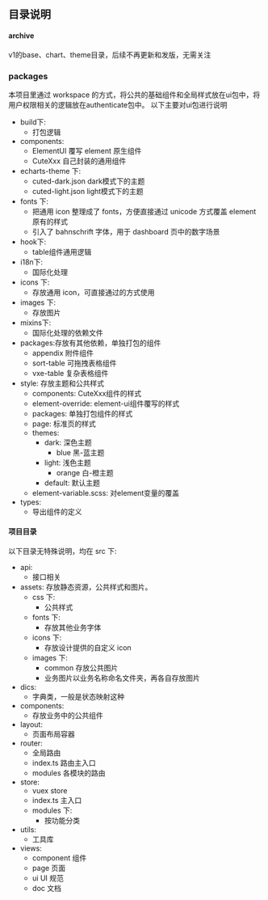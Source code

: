 <!--
 * @Author: 胡佳婷
 * @Date: 2022-10-04 17:01:49
 * @LastEditors: 胡佳婷
 * @LastEditTime: 2023-05-20 13:46:22
 * @Description:
-->
## 目录说明

#### archive
v1的base、chart、theme目录，后续不再更新和发版，无需关注
### packages
本项目里通过 workspace 的方式，将公共的基础组件和全局样式放在ui包中，将用户权限相关的逻辑放在authenticate包中。
以下主要对ui包进行说明
- build下:
  - 打包逻辑
- components:
  - ElementUI 覆写 element 原生组件
  - CuteXxx 自己封装的通用组件
- echarts-theme 下:
  - cuted-dark.json dark模式下的主题
  - cuted-light.json light模式下的主题
- fonts 下:
  - 把通用 icon 整理成了 fonts，方便直接通过 unicode 方式覆盖 element 原有的样式
  - 引入了 bahnschrift 字体，用于 dashboard 页中的数字场景
- hook下:
  - table组件通用逻辑
- i18n下:
  - 国际化处理
- icons 下:
  - 存放通用 icon，可直接通过<svg-icon name="xxx">的方式使用
- images 下:
  - 存放图片
- mixins下:
  - 国际化处理的依赖文件
- packages:存放有其他依赖，单独打包的组件
  - appendix 附件组件
  - sort-table 可拖拽表格组件
  - vxe-table 复杂表格组件
- style: 存放主题和公共样式
  - components: CuteXxx组件的样式
  - element-override: element-ui组件覆写的样式
  - packages: 单独打包组件的样式
  - page: 标准页的样式
  - themes:
    - dark: 深色主题
      - blue 黑-蓝主题
    - light: 浅色主题
      - orange 白-橙主题
    - default: 默认主题
  - element-variable.scss: 对element变量的覆盖
- types:
  - 导出组件的定义



#### 项目目录

以下目录无特殊说明，均在 src 下:

- api:
  - 接口相关
- assets: 存放静态资源，公共样式和图片。
  - css 下:
    - 公共样式
  - fonts 下:
    - 存放其他业务字体
  - icons 下:
    - 存放设计提供的自定义 icon
  - images 下:
    - common 存放公共图片
    - 业务图片以业务名称命名文件夹，再各自存放图片
- dics:
  - 字典类，一般是状态映射这种
- components:
  - 存放业务中的公共组件
- layout:
  - 页面布局容器
- router:
  - 全局路由
  - index.ts 路由主入口
  - modules 各模块的路由
- store:
  - vuex store
  - index.ts 主入口
  - modules 下:
    - 按功能分类
- utils:
  - 工具库
- views:
  - component 组件
  - page 页面
  - ui UI 规范
  - doc 文档
